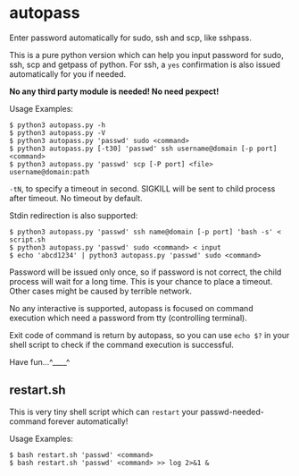 # autopass

Enter password automatically for sudo, ssh and scp, like sshpass.

This is a pure python version which can help you input password for sudo,
ssh, scp and getpass of python. For ssh, a `yes` confirmation is also
issued automatically for you if needed.

**No any third party module is needed! No need pexpect!**

Usage Examples:

``` shell
$ python3 autopass.py -h
$ python3 autopass.py -V
$ python3 autopass.py 'passwd' sudo <command>
$ python3 autopass.py [-t30] 'passwd' ssh username@domain [-p port] <command>
$ python3 autopass.py 'passwd' scp [-P port] <file> username@domain:path
```

`-tN`, to specify a timeout in second. SIGKILL will be sent to child process
after timeout. No timeout by default.

Stdin redirection is also supported:

``` shell
$ python3 autopass.py 'passwd' ssh name@domain [-p port] 'bash -s' < script.sh
$ python3 autopass.py 'passwd' sudo <command> < input
$ echo 'abcd1234' | python3 autopass.py 'passwd' sudo <command>
```

Password will be issued only once, so if password is not correct,
the child process will wait for a long time. This is your chance to
place a timeout. Other cases might be caused by terrible network.

No any interactive is supported, autopass is focused on command execution
which need a password from tty (controlling terminal).

Exit code of command is return by autopass, so you can use `echo $?` in
your shell script to check if the command execution is successful.

Have fun...^____^

## restart.sh

This is very tiny shell script which can `restart` your passwd-needed-command
forever automatically!

Usage Examples:

``` shell
$ bash restart.sh 'passwd' <command>
$ bash restart.sh 'passwd' <command> >> log 2>&1 &
```
